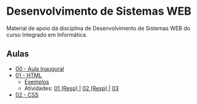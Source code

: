 # Desenvolvimento de Sistemas WEB
Material de apoio da disciplina de Desenvolvimento de Sistemas WEB do curso Integrado em Informática.

## Aulas
- <a href="aulas/00%20-%20Inaugural/00%20-%20Inaugural.pdf"> 00 - Aula Inaugural </a>
- <a href="aulas/01%20-%20HTML/01%20-%20HTML.pdf"> 01 - HTML </a>
  - <a href="aulas/01%20-%20HTML/exemplos"> Exemplos </a>
  - Atividades: 
    <a href="atividades/atv01/atv01.pdf"> 01 </a> <a href="atividades/atv01/resposta"> (Resp) </a> 
  | <a href="atividades/atv02/atv02.pdf"> 02 </a> <a href="atividades/atv02/resposta"> (Resp) </a> 
  | <a href="atividades/atv03/atv03.pdf"> 03 </a>  
- <a href="aulas/02%20-%20CSS/02%20-%20CSS.pdf"> 02 - CSS </a>
